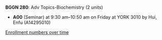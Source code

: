 **BGGN 280**: Adv Topics-Biochemistry (2 units)

- **A00** (Seminar) at 9:30 am–10:50 am on Friday at YORK 3010 by Hui, Enfu (A14295010)

[Enrollment numbers over time](./BGGN280.tsv)
